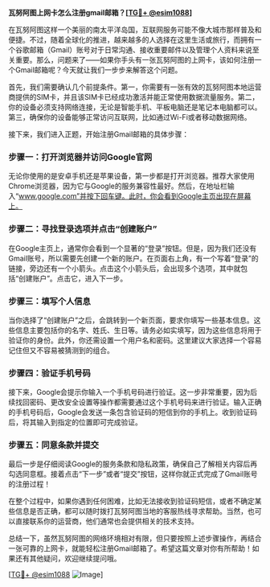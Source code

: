 **瓦努阿图上网卡怎么注册gmail邮箱？[[TG💪+ @esim1088](https://t.me/s/esim1088)]**

在瓦努阿图这样一个美丽的南太平洋岛国，互联网服务可能不像大城市那样普及和便捷。不过，随着全球化的推进，越来越多的人选择在这里生活或旅行，而拥有一个谷歌邮箱（Gmail）账号对于日常沟通、接收重要邮件以及管理个人资料来说至关重要。那么，问题来了——如果你手头有一张瓦努阿图的上网卡，该如何注册一个Gmail邮箱呢？今天就让我们一步步来解答这个问题。

首先，我们需要确认几个前提条件。第一，你需要有一张有效的瓦努阿图本地运营商提供的SIM卡，并且该SIM卡已经成功激活并能正常使用数据流量服务。第二，你的设备必须支持网络连接，无论是智能手机、平板电脑还是笔记本电脑都可以。第三，确保你的设备能够正常访问互联网，比如通过Wi-Fi或者移动数据网络。

接下来，我们进入正题，开始注册Gmail邮箱的具体步骤：

### 步骤一：打开浏览器并访问Google官网

无论你使用的是安卓手机还是苹果设备，第一步都是打开浏览器。推荐大家使用Chrome浏览器，因为它与Google的服务兼容性最好。然后，在地址栏输入“www.google.com”并按下回车键。此时，你会看到Google主页出现在屏幕上。

### 步骤二：寻找登录选项并点击“创建账户”

在Google主页上，通常你会看到一个显著的“登录”按钮。但是，因为我们还没有Gmail账号，所以需要先创建一个新的账户。在页面右上角，有一个写着“登录”的链接，旁边还有一个小箭头。点击这个小箭头后，会出现多个选项，其中就包括“创建账户”。点击它，进入下一步。

### 步骤三：填写个人信息

当你选择了“创建账户”之后，会跳转到一个新页面，要求你填写一些基本信息。这些信息主要包括你的名字、姓氏、生日等。请务必如实填写，因为这些信息将用于验证你的身份。此外，你还需设置一个用户名和密码。这里建议大家选择一个容易记住但又不容易被猜测到的组合。

### 步骤四：验证手机号码

接下来，Google会提示你输入一个手机号码进行验证。这一步非常重要，因为后续找回密码、更改安全设置等操作都需要通过这个手机号码来进行验证。输入正确的手机号码后，Google会发送一条包含验证码的短信到你的手机上。收到验证码后，将其输入到指定的位置即可完成验证。

### 步骤五：同意条款并提交

最后一步是仔细阅读Google的服务条款和隐私政策，确保自己了解相关内容后再勾选同意框。接着点击“下一步”或者“提交”按钮，这样你就正式完成了Gmail账号的注册过程！

在整个过程中，如果你遇到任何困难，比如无法接收到验证码短信，或者不确定某些信息是否正确，都可以随时拨打瓦努阿图当地的客服热线寻求帮助。当然，也可以直接联系你的运营商，他们通常也会提供相关的技术支持。

总结一下，虽然瓦努阿图的网络环境相对有限，但只要按照上述步骤操作，再结合一张可靠的上网卡，就能轻松注册Gmail邮箱了。希望这篇文章对你有所帮助！如果还有其他疑问，欢迎继续提问哦。

[[TG💪+ @esim1088](https://t.me/s/esim1088) ![Image](https://i.postimg.cc/4NQfJmqS/Snipaste-2025-05-13-00-14-12.png)]